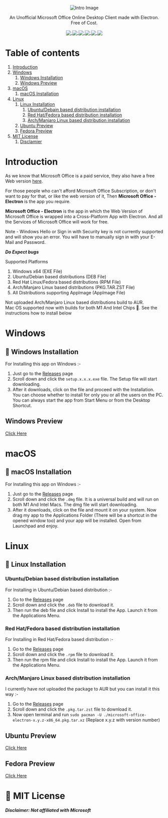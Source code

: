 <p align="center"><img src="https://github.com/agam778/Microsoft-Office-Electron/blob/main/Intro%20Image.png?raw=true" alt="Intro Image"></p>

<p align="center">An Unofficial Microsoft Office Online Desktop Client made with Electron. Free of Cost.</p>

<p align="center">
<a href="https://bit.ly/agamtechtricks">
 <img align="center" src="https://img.shields.io/badge/Made%20With%20♥-by%20Agam-orange?style=style=flat">  
 </a>
<a href="https://electronjs.org">
 <img align="center" src="https://img.shields.io/badge/Developed%20With-Electron-red?logo=Electron&logoColor=white&style=flat">  
 </a>
<a href="https://github.com/agam778/Microsoft-Office-Electron/blob/main/license.txt">
 <img align="center" src="https://img.shields.io/github/license/agam778/Microsoft-Office-Electron?style=flat">  
 </a>
<a  href="https://github.com/agam778/Microsoft-Office-Electron/releases/">
 <img align="center" src="https://img.shields.io/github/v/release/agam778/Microsoft-Office-Electron?label=Release&logo=github&style=style=flat&color=blue">  
 </a>
<a href="https://github.com/agam778/Microsoft-Office-Electron/releases/">
 <img align="center" src="https://img.shields.io/github/downloads/agam778/Microsoft-Office-Electron/total?label=Downloads&style=style=flat">
 </a>
 <a href="https://github.com/agam778/Microsoft-Office-Electron/releases/latest/">
 <img align="center" src="https://img.shields.io/github/downloads/agam778/Microsoft-Office-Electron/latest/total?label=Downloads%40Latest">
 </a>
</p>


# Table of contents

1. [Introduction](#Introduction)
2. [Windows](#Windows)
   1. [Windows Installation](#-windows-installation)
   2. [Windows Preview](#windows-preview)
3. [macOS](#macOS)
   1. [macOS Installation](#-macOS-installation)
4. [Linux](#linux)
   1. [Linux Installation](#-linux-installation)
      1. [Ubuntu/Debain based distribution installation](#ubuntudebian-based-distribution-installation)
      2. [Red Hat/Fedora based distribution installation](#red-hatfedora-based-distribution-installation)
      3. [Arch/Manjaro Linux based distribution installation](#archmanjaro-linux-based-distribution-installation)
   2. [Ubuntu Preview](#ubuntu-preview)
   3. [Fedora Preview](#fedora-preview)
5. [MIT License](#-mit-license)
   1. [Disclamier](#disclaimer-not-affiliated-with-microsoft)

# Introduction

As we know that Microsoft Office is a paid service, they also have a free Web version [here](https://office.com).

For those people who can't afford Microsoft Office Subscription, or don't want to pay for that, or like the web version of it, Then **Microsoft Office - Electron** is the app you require.

**Microsoft Office - Electron** is the app in which the Web Version of Microsoft Office is wrapped into a Cross-Platform App with Electron. And all the Services of Microsoft Office will work for free.

Note - Windows Hello or Sign in with Security key is not currently supported and will show you an error. You will have to manually sign in with your E-Mail and Password.

***Do Expect bugs***

Supported Platforms

1. Windows x64 (EXE File)
2. Ubuntu/Debian based distributions (DEB File)
3. Red Hat Linux/Fedora based distributions (RPM File)
4. Arch/Manjaro Linux based distributions (PKG.TAR.ZST File)
5. All Distributions supporting AppImage (AppImage File)

Not uploaded Arch/Manjaro Linux based distributions build to AUR.<br>
Mac OS supported now with builds for both M1 And Intel Chips 🎉. See the instructions how to install below

# Windows

## 📀 Windows Installation

For Installing this app on Windows :- 

1) Just go to the [Releases](https://github.com/agam778/Microsoft-Office-Electron/releases) page
2) Scroll down and click the  `setup.x.x.x.exe` file. The Setup file will start downloading.
3) After it downloads, click on the file and proceed with the Installation. You can choose whether to install for only you or all the users on the PC. You can always start the app from Start Menu or from the Desktop Shortcut.

## Windows Preview

[Click Here](https://github.com/agam778/Microsoft-Office-Electron/blob/main/Preview/Windows%20Preview.png?raw=true)

# macOS

## 📀 macOS Installation

For Installing this app on Windows :-

1. Just go to the [Releases](https://github.com/agam778/Microsoft-Office-Electron/releases) page
2. Scroll down and click the `.dmg` file. It is a universal build and will run on both M1 And Intel Macs. The dmg file will start downloading.
3. After it downloads, click on the file and mount it on your system. Now drag my app to the Applications Folder (There will be a shortcut in the opened window too) and your app will be installed. Open from Launchpad and enjoy.

# Linux

## 📀 Linux Installation

### Ubuntu/Debian based distribution installation

For Installing in Ubuntu/Debian based distribution :- 

1) Go to the [Releases](https://github.com/agam778/Microsoft-Office-Electron/releases) page
2) Scroll down and click the `.deb` file to download it.
3) Then run the deb file and click Install to install the App. Launch it from the Applications Menu.

### Red Hat/Fedora based distribution installation

For Installing in Red Hat/Fedora based distribution :- 

1) Go to the [Releases](https://github.com/agam778/Microsoft-Office-Electron/releases) page
2) Scroll down and click the `.rpm` file to download it.
3) Then run the rpm file and click Install to install the App. Launch it from the Applications Menu.

### Arch/Manjaro Linux based distribution installation

I currently have not uploaded the package to AUR but you can install it this way :-

1) Go to the [Releases](https://github.com/agam778/Microsoft-Office-Electron/releases) page
2) Scroll down and click the `.pkg.tar.zst` file to download it.
3) Now open terminal and run `sudo pacman -U ./microsoft-office-electron-x.y.z-x86_64.pkg.tar.xz`  (Replace x.y.z with version number)

## Ubuntu Preview

[Click Here](https://github.com/agam778/Microsoft-Office-Electron/blob/main/Preview/Ubuntu%20Preview.png?raw=true)

## Fedora Preview

[Click Here](https://raw.githubusercontent.com/agam778/Microsoft-Office-Electron/main/Preview/Fedora%20Preview.png)

# 📜 MIT License

#### *Disclaimer: Not affiliated with Microsoft*
